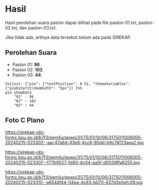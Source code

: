 # Hasil

Hasil perolehan suara paslon dapat dilihat pada file paslon-01.txt, paslon-02.txt, dan paslon-03.txt.

Jika tidak ada, artinya data tersebut belum ada pada SIREKAP.

## Perolehan Suara

 * Paslon 01: **96**.
 * Paslon 02: **102**.
 * Paslon 03: **44**.

```mermaid
%%{init: {"pie": {"textPosition": 0.5}, "themeVariables": {"pieOuterStrokeWidth": "5px"}} }%%
pie showData
    "01" : 96
    "02" : 102
    "03" : 44
```
## Foto C Plano

https://sirekap-obj-formc.kpu.go.id/b7f3/pemilu/ppwp/31/75/01/10/06/3175011006005-20240215-023302--aac47a6d-43e8-4cc6-85dd-b9c74f23aea2.jpg

https://sirekap-obj-formc.kpu.go.id/b7f3/pemilu/ppwp/31/75/01/10/06/3175011006005-20240215-023307--f77b9527-fd93-4c04-aa5f-d0039ffa6255.jpg

https://sirekap-obj-formc.kpu.go.id/b7f3/pemilu/ppwp/31/75/01/10/06/3175011006005-20240215-023310--a654df44-04ea-4c83-b070-437d3e5efc08.jpg
